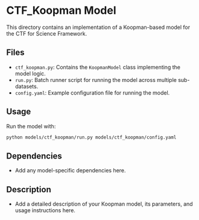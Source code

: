 # CTF_Koopman Model

This directory contains an implementation of a Koopman-based model for the CTF for Science Framework.

## Files
- `ctf_koopman.py`: Contains the `KoopmanModel` class implementing the model logic.
- `run.py`: Batch runner script for running the model across multiple sub-datasets.
- `config.yaml`: Example configuration file for running the model.

## Usage

Run the model with:

```bash
python models/ctf_koopman/run.py models/ctf_koopman/config.yaml
```

## Dependencies
- Add any model-specific dependencies here.

## Description
- Add a detailed description of your Koopman model, its parameters, and usage instructions here.
